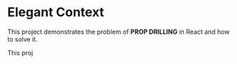 # Elegant Context

This project demonstrates the problem of <b>PROP DRILLING</b> in React and how to solve it.

This proj